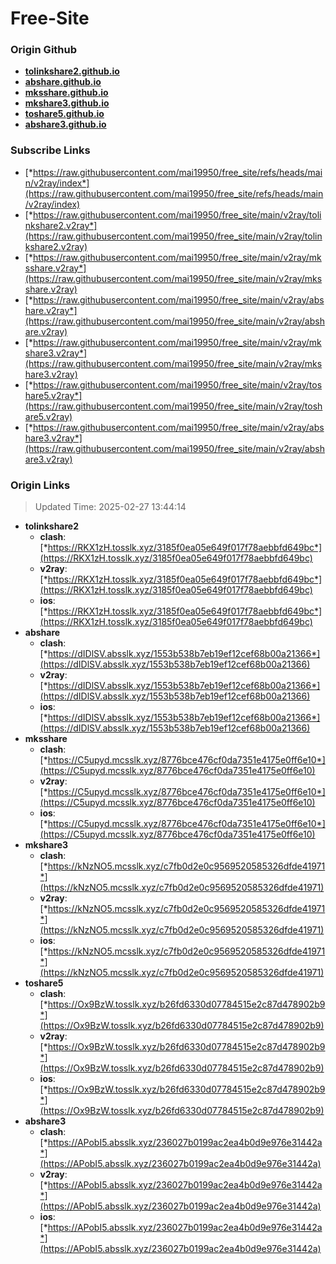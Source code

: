# Free-Site

### Origin Github

- [**tolinkshare2.github.io**](https://github.com/tolinkshare2/tolinkshare2.github.io)
- [**abshare.github.io**](https://github.com/abshare/abshare.github.io)
- [**mksshare.github.io**](https://github.com/mksshare/mksshare.github.io)
- [**mkshare3.github.io**](https://github.com/mkshare3/mkshare3.github.io)
- [**toshare5.github.io**](https://github.com/toshare5/toshare5.github.io)
- [**abshare3.github.io**](https://github.com/abshare3/abshare3.github.io)

### Subscribe Links

- [*https://raw.githubusercontent.com/mai19950/free_site/refs/heads/main/v2ray/index*](https://raw.githubusercontent.com/mai19950/free_site/refs/heads/main/v2ray/index)
- [*https://raw.githubusercontent.com/mai19950/free_site/main/v2ray/tolinkshare2.v2ray*](https://raw.githubusercontent.com/mai19950/free_site/main/v2ray/tolinkshare2.v2ray)
- [*https://raw.githubusercontent.com/mai19950/free_site/main/v2ray/mksshare.v2ray*](https://raw.githubusercontent.com/mai19950/free_site/main/v2ray/mksshare.v2ray)
- [*https://raw.githubusercontent.com/mai19950/free_site/main/v2ray/abshare.v2ray*](https://raw.githubusercontent.com/mai19950/free_site/main/v2ray/abshare.v2ray)
- [*https://raw.githubusercontent.com/mai19950/free_site/main/v2ray/mkshare3.v2ray*](https://raw.githubusercontent.com/mai19950/free_site/main/v2ray/mkshare3.v2ray)
- [*https://raw.githubusercontent.com/mai19950/free_site/main/v2ray/toshare5.v2ray*](https://raw.githubusercontent.com/mai19950/free_site/main/v2ray/toshare5.v2ray)
- [*https://raw.githubusercontent.com/mai19950/free_site/main/v2ray/abshare3.v2ray*](https://raw.githubusercontent.com/mai19950/free_site/main/v2ray/abshare3.v2ray)

### Origin Links

> Updated Time: 2025-02-27 13:44:14

- **tolinkshare2**
  - **clash**: [*https://RKX1zH.tosslk.xyz/3185f0ea05e649f017f78aebbfd649bc*](https://RKX1zH.tosslk.xyz/3185f0ea05e649f017f78aebbfd649bc)
  - **v2ray**: [*https://RKX1zH.tosslk.xyz/3185f0ea05e649f017f78aebbfd649bc*](https://RKX1zH.tosslk.xyz/3185f0ea05e649f017f78aebbfd649bc)
  - **ios**: [*https://RKX1zH.tosslk.xyz/3185f0ea05e649f017f78aebbfd649bc*](https://RKX1zH.tosslk.xyz/3185f0ea05e649f017f78aebbfd649bc)
- **abshare**
  - **clash**: [*https://dIDlSV.absslk.xyz/1553b538b7eb19ef12cef68b00a21366*](https://dIDlSV.absslk.xyz/1553b538b7eb19ef12cef68b00a21366)
  - **v2ray**: [*https://dIDlSV.absslk.xyz/1553b538b7eb19ef12cef68b00a21366*](https://dIDlSV.absslk.xyz/1553b538b7eb19ef12cef68b00a21366)
  - **ios**: [*https://dIDlSV.absslk.xyz/1553b538b7eb19ef12cef68b00a21366*](https://dIDlSV.absslk.xyz/1553b538b7eb19ef12cef68b00a21366)
- **mksshare**
  - **clash**: [*https://C5upyd.mcsslk.xyz/8776bce476cf0da7351e4175e0ff6e10*](https://C5upyd.mcsslk.xyz/8776bce476cf0da7351e4175e0ff6e10)
  - **v2ray**: [*https://C5upyd.mcsslk.xyz/8776bce476cf0da7351e4175e0ff6e10*](https://C5upyd.mcsslk.xyz/8776bce476cf0da7351e4175e0ff6e10)
  - **ios**: [*https://C5upyd.mcsslk.xyz/8776bce476cf0da7351e4175e0ff6e10*](https://C5upyd.mcsslk.xyz/8776bce476cf0da7351e4175e0ff6e10)
- **mkshare3**
  - **clash**: [*https://kNzNO5.mcsslk.xyz/c7fb0d2e0c9569520585326dfde41971*](https://kNzNO5.mcsslk.xyz/c7fb0d2e0c9569520585326dfde41971)
  - **v2ray**: [*https://kNzNO5.mcsslk.xyz/c7fb0d2e0c9569520585326dfde41971*](https://kNzNO5.mcsslk.xyz/c7fb0d2e0c9569520585326dfde41971)
  - **ios**: [*https://kNzNO5.mcsslk.xyz/c7fb0d2e0c9569520585326dfde41971*](https://kNzNO5.mcsslk.xyz/c7fb0d2e0c9569520585326dfde41971)
- **toshare5**
  - **clash**: [*https://Ox9BzW.tosslk.xyz/b26fd6330d07784515e2c87d478902b9*](https://Ox9BzW.tosslk.xyz/b26fd6330d07784515e2c87d478902b9)
  - **v2ray**: [*https://Ox9BzW.tosslk.xyz/b26fd6330d07784515e2c87d478902b9*](https://Ox9BzW.tosslk.xyz/b26fd6330d07784515e2c87d478902b9)
  - **ios**: [*https://Ox9BzW.tosslk.xyz/b26fd6330d07784515e2c87d478902b9*](https://Ox9BzW.tosslk.xyz/b26fd6330d07784515e2c87d478902b9)
- **abshare3**
  - **clash**: [*https://APobI5.absslk.xyz/236027b0199ac2ea4b0d9e976e31442a*](https://APobI5.absslk.xyz/236027b0199ac2ea4b0d9e976e31442a)
  - **v2ray**: [*https://APobI5.absslk.xyz/236027b0199ac2ea4b0d9e976e31442a*](https://APobI5.absslk.xyz/236027b0199ac2ea4b0d9e976e31442a)
  - **ios**: [*https://APobI5.absslk.xyz/236027b0199ac2ea4b0d9e976e31442a*](https://APobI5.absslk.xyz/236027b0199ac2ea4b0d9e976e31442a)
